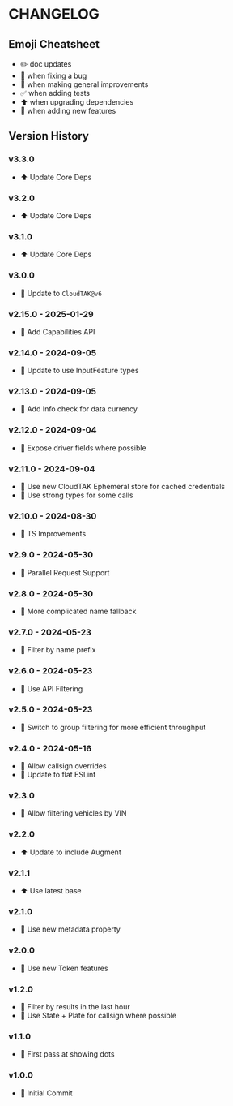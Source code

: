 # CHANGELOG

## Emoji Cheatsheet
- :pencil2: doc updates
- :bug: when fixing a bug
- :rocket: when making general improvements
- :white_check_mark: when adding tests
- :arrow_up: when upgrading dependencies
- :tada: when adding new features

## Version History

### v3.3.0

- :arrow_up: Update Core Deps

### v3.2.0

- :arrow_up: Update Core Deps

### v3.1.0

- :arrow_up: Update Core Deps

### v3.0.0

- :tada: Update to `CloudTAK@v6`

### v2.15.0 - 2025-01-29

- :tada: Add Capabilities API

### v2.14.0 - 2024-09-05

- :rocket: Update to use InputFeature types

### v2.13.0 - 2024-09-05

- :rocket: Add Info check for data currency

### v2.12.0 - 2024-09-04

- :tada: Expose driver fields where possible

### v2.11.0 - 2024-09-04

- :rocket: Use new CloudTAK Ephemeral store for cached credentials
- :rocket: Use strong types for some calls

### v2.10.0 - 2024-08-30

- :rocket: TS Improvements

### v2.9.0 - 2024-05-30

- :rocket: Parallel Request Support

### v2.8.0 - 2024-05-30

- :rocket: More complicated name fallback

### v2.7.0 - 2024-05-23

- :rocket: Filter by name prefix

### v2.6.0 - 2024-05-23

- :rocket: Use API Filtering

### v2.5.0 - 2024-05-23

- :rocket: Switch to group filtering for more efficient throughput

### v2.4.0 - 2024-05-16

- :rocket: Allow callsign overrides
- :rocket: Update to flat ESLint

### v2.3.0

- :rocket: Allow filtering vehicles by VIN

### v2.2.0

- :arrow_up: Update to include Augment

### v2.1.1

- :arrow_up: Use latest base

### v2.1.0

- :rocket: Use new metadata property

### v2.0.0

- :rocket: Use new Token features

### v1.2.0

- :rocket: Filter by results in the last hour
- :rocket: Use State + Plate for callsign where possible

### v1.1.0

- :rocket: First pass at showing dots

### v1.0.0

- :tada: Initial Commit
